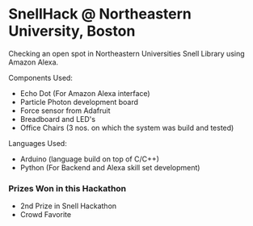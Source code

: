 # SnellHack @ Northeastern University, Boston
Checking an open spot in Northeastern Universities Snell Library using Amazon Alexa.

Components Used:

- Echo Dot (For Amazon Alexa interface)
- Particle Photon development board
- Force sensor from Adafruit
- Breadboard and LED's
- Office Chairs (3 nos. on which the system was build and tested)

Languages Used:

- Arduino (language build on top of C/C++)
- Python (For Backend and Alexa skill set development)

### Prizes Won in this Hackathon

- 2nd Prize in Snell Hackathon 
- Crowd Favorite


